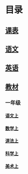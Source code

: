 # 目录

## [课表](xx/kb.html)

## [语文](xx/yw.html)

## [英语](xx/yyaudio.html)

## [教材](https://jc.pep.com.cn)

### 一年级
#### [语文上](https://r1-ndr.ykt.cbern.com.cn/edu_product/esp/assets/1c73b348-e8b6-47d6-84b0-6dbacbe28268.pkg/%E4%B9%89%E5%8A%A1%E6%95%99%E8%82%B2%E6%95%99%E7%A7%91%E4%B9%A6%20%E8%AF%AD%E6%96%87%20%E4%B8%80%E5%B9%B4%E7%BA%A7%20%E4%B8%8A%E5%86%8C_1726625277718.pdf)
#### [数学上](https://r2-ndr.ykt.cbern.com.cn/edu_product/esp/assets/c3e06fe4-c6b3-49cb-8727-4f8ff69bbfbc.pkg/%E4%B9%89%E5%8A%A1%E6%95%99%E8%82%B2%E6%95%99%E7%A7%91%E4%B9%A6%20%E6%95%B0%E5%AD%A6%20%E4%B8%80%E5%B9%B4%E7%BA%A7%20%E4%B8%8A%E5%86%8C_1725097504193.pdf)
#### [道法上](https://r1-ndr.ykt.cbern.com.cn/edu_product/esp/assets/bdc00134-465d-454b-a541-dcd0cec4d86e.pkg/%E4%B9%89%E5%8A%A1%E6%95%99%E8%82%B2%E6%95%99%E7%A7%91%E4%B9%A6%20%E9%81%93%E5%BE%B7%E4%B8%8E%E6%B3%95%E6%B2%BB%20%E4%B8%80%E5%B9%B4%E7%BA%A7%20%E4%B8%8A%E5%86%8C_1725097493530.pdf)
#### [科学上](https://r1-ndr.ykt.cbern.com.cn/edu_product/esp/assets/5082db8c-82e3-4253-be5a-36a4cc7473a6.pkg/%E4%B9%89%E5%8A%A1%E6%95%99%E8%82%B2%E6%95%99%E7%A7%91%E4%B9%A6%E2%80%A2%E7%A7%91%E5%AD%A6_%E4%B8%80%E5%B9%B4%E7%BA%A7_%E4%B8%8A%E5%86%8C_%E6%95%99%E8%82%B2%E7%A7%91%E5%AD%A6%E5%87%BA%E7%89%88%E7%A4%BE_1725097389678.pdf)
#### [美术上]([pdf/美术_一年级_上册.pdf](https://r2-ndr.ykt.cbern.com.cn/edu_product/esp/assets/0b5121d9-e27f-4f78-ad1f-e6b236795bad.pkg/%E4%B9%89%E5%8A%A1%E6%95%99%E8%82%B2%E6%95%99%E7%A7%91%E4%B9%A6%E2%80%A2%E8%89%BA%E6%9C%AF%E2%80%A2%E7%BE%8E%E6%9C%AF_%E4%B8%80%E5%B9%B4%E7%BA%A7_%E4%B8%8A%E5%86%8C_%E6%B5%99%E6%B1%9F%E4%BA%BA%E6%B0%91%E7%BE%8E%E6%9C%AF%E5%87%BA%E7%89%88%E7%A4%BE_1725097383727.pdf))

